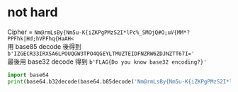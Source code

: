 # not hard
Cipher = `Nm@rmLsBy{Nm5u-K{iZKPgPMzS2I*lPc%_SMOjQ#O;uV{MM*?PPFhk|Hd;hVPFhq{HaAH<`  
用 base85 decode 後得到 `b'IZGECR33IRXSA6LPOUQGW3TPO4QGEYLTMUZTEIDFNZRW6ZDJNZTT67I='`  
最後用 base32 decode 得到 `b'FLAG{Do you know base32 encoding?}'`
```Python
import base64
print(base64.b32decode(base64.b85decode('Nm@rmLsBy{Nm5u-K{iZKPgPMzS2I*lPc%_SMOjQ#O;uV{MM*?PPFhk|Hd;hVPFhq{HaAH<')))
```
